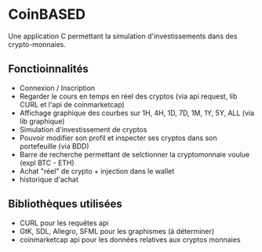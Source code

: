# CoinBASED

Une application C permettant la simulation d'investissements dans des crypto-monnaies.

## Fonctioinnalités

- Connexion / Inscription
- Regarder le cours en temps en réel des cryptos (via api request, lib CURL et l'api de coinmarketcap)
- Affichage graphique des courbes sur 1H, 4H, 1D, 7D, 1M, 1Y, 5Y, ALL (via lib graphique)
- Simulation d'investissement de cryptos
- Pouvoir modifier son profil et inspecter ses cryptos dans son portefeuille (via BDD)
- Barre de recherche permettant de selctionner la cryptomonnaie voulue (expl BTC - ETH)
- Achat "réel" de crypto + injection dans le wallet
- historique d'achat

## Bibliothèques utilisées

- CURL pour les requêtes api
- GtK, SDL, Allegro, SFML pour les graphismes (à déterminer)
- coinmarketcap api pour les données relatives aux cryptos monnaies
